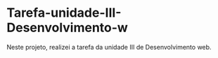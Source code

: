 # Tarefa-unidade-III-Desenvolvimento-w
Neste projeto, realizei a tarefa da unidade III de Desenvolvimento web.         
      